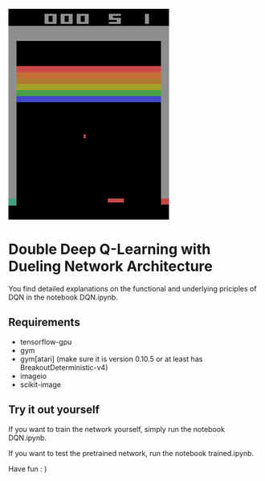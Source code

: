 ![](pictures/Breakout.gif)

# Double Deep Q-Learning with Dueling Network Architecture

You find detailed explanations on the functional and underlying priciples of DQN in the notebook DQN.ipynb.

## Requirements
* tensorflow-gpu
* gym
* gym[atari] (make sure it is version 0.10.5 or at least has BreakoutDeterministic-v4)
* imageio
* scikit-image

## Try it out yourself

If you want to train the network yourself, simply run the notebook DQN.ipynb.

If you want to test the pretrained network, run the notebook trained.ipynb.

Have fun : )
